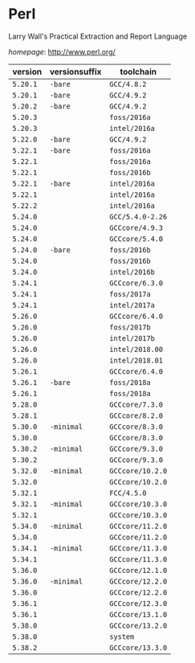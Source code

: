 # Perl

Larry Wall's Practical Extraction and Report Language

*homepage*: <http://www.perl.org/>

version | versionsuffix | toolchain
--------|---------------|----------
``5.20.1`` | ``-bare`` | ``GCC/4.8.2``
``5.20.1`` | ``-bare`` | ``GCC/4.9.2``
``5.20.2`` | ``-bare`` | ``GCC/4.9.2``
``5.20.3`` |  | ``foss/2016a``
``5.20.3`` |  | ``intel/2016a``
``5.22.0`` | ``-bare`` | ``GCC/4.9.2``
``5.22.1`` | ``-bare`` | ``foss/2016a``
``5.22.1`` |  | ``foss/2016a``
``5.22.1`` |  | ``foss/2016b``
``5.22.1`` | ``-bare`` | ``intel/2016a``
``5.22.1`` |  | ``intel/2016a``
``5.22.2`` |  | ``intel/2016a``
``5.24.0`` |  | ``GCC/5.4.0-2.26``
``5.24.0`` |  | ``GCCcore/4.9.3``
``5.24.0`` |  | ``GCCcore/5.4.0``
``5.24.0`` | ``-bare`` | ``foss/2016b``
``5.24.0`` |  | ``foss/2016b``
``5.24.0`` |  | ``intel/2016b``
``5.24.1`` |  | ``GCCcore/6.3.0``
``5.24.1`` |  | ``foss/2017a``
``5.24.1`` |  | ``intel/2017a``
``5.26.0`` |  | ``GCCcore/6.4.0``
``5.26.0`` |  | ``foss/2017b``
``5.26.0`` |  | ``intel/2017b``
``5.26.0`` |  | ``intel/2018.00``
``5.26.0`` |  | ``intel/2018.01``
``5.26.1`` |  | ``GCCcore/6.4.0``
``5.26.1`` | ``-bare`` | ``foss/2018a``
``5.26.1`` |  | ``foss/2018a``
``5.28.0`` |  | ``GCCcore/7.3.0``
``5.28.1`` |  | ``GCCcore/8.2.0``
``5.30.0`` | ``-minimal`` | ``GCCcore/8.3.0``
``5.30.0`` |  | ``GCCcore/8.3.0``
``5.30.2`` | ``-minimal`` | ``GCCcore/9.3.0``
``5.30.2`` |  | ``GCCcore/9.3.0``
``5.32.0`` | ``-minimal`` | ``GCCcore/10.2.0``
``5.32.0`` |  | ``GCCcore/10.2.0``
``5.32.1`` |  | ``FCC/4.5.0``
``5.32.1`` | ``-minimal`` | ``GCCcore/10.3.0``
``5.32.1`` |  | ``GCCcore/10.3.0``
``5.34.0`` | ``-minimal`` | ``GCCcore/11.2.0``
``5.34.0`` |  | ``GCCcore/11.2.0``
``5.34.1`` | ``-minimal`` | ``GCCcore/11.3.0``
``5.34.1`` |  | ``GCCcore/11.3.0``
``5.36.0`` |  | ``GCCcore/12.1.0``
``5.36.0`` | ``-minimal`` | ``GCCcore/12.2.0``
``5.36.0`` |  | ``GCCcore/12.2.0``
``5.36.1`` |  | ``GCCcore/12.3.0``
``5.36.1`` |  | ``GCCcore/13.1.0``
``5.38.0`` |  | ``GCCcore/13.2.0``
``5.38.0`` |  | ``system``
``5.38.2`` |  | ``GCCcore/13.3.0``
